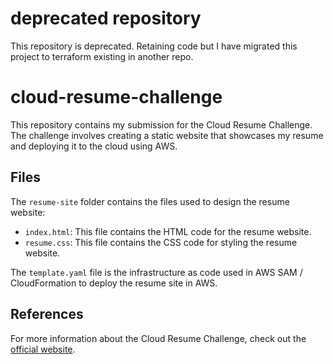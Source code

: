 # deprecated repository
This repository is deprecated. Retaining code but I have migrated this project to terraform existing in another repo.
# cloud-resume-challenge
This repository contains my submission for the Cloud Resume Challenge. The challenge involves creating a static website that showcases my resume and deploying it to the cloud using AWS.
## Files
The `resume-site` folder contains the files used to design the resume website:

- `index.html`: This file contains the HTML code for the resume website.
- `resume.css`: This file contains the CSS code for styling the resume website.

The `template.yaml` file is the infrastructure as code used in AWS SAM / CloudFormation to deploy the resume site in AWS.

## References
For more information about the Cloud Resume Challenge, check out the [official website](https://cloudresumechallenge.dev/).
